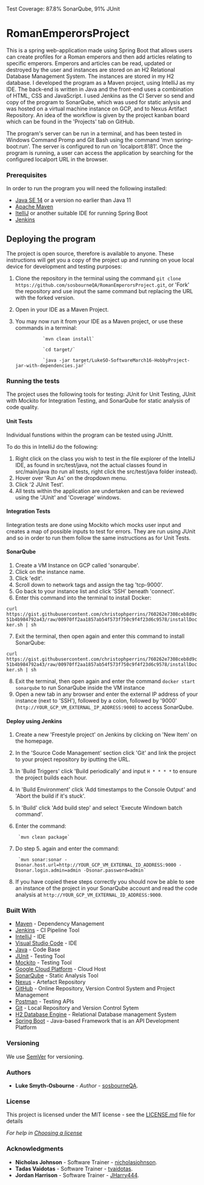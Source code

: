 Test Coverage: 87.8% SonarQube, 91% JUnit

# RomanEmperorsProject

This is a spring web-application made using Spring Boot that allows users can create profiles for a Roman emperors and then add articles relating to specific emperors. Emperors and articles can be read, updated or destroyed by the user and instances are stored on an H2 Relational Database Management System. The instances are stored in my H2 database. I developed the program as a Maven project, using IntelliJ as my IDE. The back-end is written in Java and the front-end uses a combination of HTML, CSS and JavaScript. I used Jenkins as the CI Server so send and copy of the program to SonarQube, which was used for static anlysis and was hosted on a virtual machine instance on GCP, and to Nexus Artifact Repository. An idea of the workflow is given by the project kanban board which can be found in the 'Projects' tab on GitHub.

The program's server can be run in a terminal, and has been tested in Windows Command Promp and Git Bash using the command 'mvn spring-boot:run'. The server is configured to run on 'localport:8181'. Once the program is running, a user can access the application by searching for the configured localport URL in the browser.

### Prerequisites 

In order to run the program you will need the following installed:

* [Java SE 14](https://www.oracle.com/java/technologies/javase/jdk14-archive-downloads.html) or a version no earlier than Java 11
* [Apache Maven](https://maven.apache.org/)
* [ItelliJ](https://www.jetbrains.com/idea/download/#section=windows) or another suitable IDE for running Spring Boot 
* [Jenkins](https://www.jenkins.io/download/)


## Deploying the program

The project is open source, therefore is available to anyone. These instructions will get you a copy of the project up and running on youe local device for development and testing purposes:

1. Clone the repository in the terminal using the command `git clone https://github.com/sosbourneQA/RomanEmperorsProject.git`, or 'Fork' the repository and use input the same command but replacing the URL with the forked version.
2. Open in your IDE as a Maven Project.
3. You may now run it from your IDE as a Maven project, or use these commands in a terminal:

                 `mvn clean install`

                 `cd target/`

                 `java -jar target/LukeSO-SoftwareMarch16-HobbyProject-jar-with-dependencies.jar`


### Running the tests

The project uses the following tools for testing: JUnit for Unit Testing, JUnit with Mockito for Integration Testing, and SonarQube for static analysis of code quality.

#### Unit Tests

Individual funstions within the program can be tested using JUnitt.

To do this in IntelliJ do the following:

1. Right click on the class you wish to test in the file explorer of the IntelliJ IDE, as found in src/test/java, not the actual classes found in src/main/java (to run all tests, right click the src/test/java folder instead).
2. Hover over 'Run As' on the dropdown menu.
3. Click '2 JUnit Test'.
4. All tests within the application are undertaken and can be reviewed using the 'JUnit' and 'Coverage' windows.

#### Integration Tests

Iintegration tests are done using Mockito which mocks user input and creates a map of possible inputs to test for errors. They are run using JUnit and so in order to run them follow the same instructions as for Unit Tests.

#### SonarQube

1. Create a VM Instance on GCP called 'sonarqube'.
2. Click on the instance name.
3. Click 'edit'.
4. Scroll down to network tags and assign the tag 'tcp-9000'.
5. Go back to your instance list and click 'SSH' beneath 'connect'.
6. Enter this command into the terminal to install Docker:

`curl https://gist.githubusercontent.com/christophperrins/760262e7308ceb8d9c51b4b984792a43/raw/00970ff2aa1857ab54f573f750c9f4f23d6c9578/installDocker.sh | sh`

7. Exit the terminal, then open again and enter this command to install SonarQube:

`curl https://gist.githubusercontent.com/christophperrins/760262e7308ceb8d9c51b4b984792a43/raw/00970ff2aa1857ab54f573f750c9f4f23d6c9578/installDocker.sh | sh`

8. Exit the terminal, then open again and enter the command `docker start sonarqube` to run SonarQube inside the VM instance
9. Open a new tab in any browser and enter the external IP address of your instance (next to 'SSH'), followed by a colon, followed by '9000' (`http://YOUR_GCP_VM_EXTERNAL_IP_ADDRESS:9000`) to access SonarQube.

#### Deploy using Jenkins

1. Create a new 'Freestyle project' on Jenkins by clicking on 'New Item' on the homepage.
2. In the 'Source Code Management' section click 'Git' and link the project to your project repository by iputting the URL.
3. In 'Build Triggers' click 'Build periodically' and input `H * * * *` to ensure the project builds each hour.
4. In 'Build Environment' click 'Add timestamps to the Console Output' and 'Abort the build if it's stuck'.
5. In 'Build' click 'Add build step' and select 'Execute Windown batch command'. 
6. Enter the command: 

        `mvn clean package`
        
7. Do step 5. again and enter the command:

        `mvn sonar:sonar -Dsonar.host.url=http://YOUR_GCP_VM_EXTERNAL_ID_ADDRESS:9000 -Dsonar.login.admin=admin -Dsonar.password=admin`
        
8. If you have copied these steps correctly you should now be able to see an instance of the project in your SonarQube account and read the code analysis at `http://YOUR_GCP_VM_EXTERNAL_ID_ADDRESS:9000`.


### Built With

* [Maven](https://maven.apache.org/) - Dependency Management
* [Jenkins](https://www.jenkins.io/) - CI Pipeline Tool
* [IntelliJ](https://www.jetbrains.com/idea/) - IDE
* [Visual Studio Code](https://code.visualstudio.com/) - IDE
* [Java](https://www.java.com/en/download/) - Code Base
* [JUnit](https://junit.org/junit4/) - Testing Tool
* [Mockito](https://site.mockito.org/) - Testing Tool
* [Google Cloud Platform](https://cloud.google.com/) - Cloud Host
* [SonarQube](https://www.sonarqube.org/) - Static Analysis Tool
* [Nexus](https://repository.apache.org/) - Artefact Repository
* [GitHub](https://github.com/) - Online Repository, Version Control System and Project Management
* [Postman](https://www.postman.com/) - Testing APIs
* [Git](https://git-scm.com/) - Local Repository and Version Control Sytem
* [H2 Database Engine](https://www.h2database.com/html/main.html) - Relational Database management System
* [Spring Boot](https://spring.io/projects/spring-boot) - Java-based Framework that is an API Development Platform

### Versioning

We use [SemVer](http://semver.org/) for versioning.

### Authors

* **Luke Smyth-Osbourne** - *Author* - [sosbourneQA](https://github.com/sosbourneQA).


### License

This project is licensed under the MIT license - see the [LICENSE.md](LICENSE.md) file for details 

*For help in [Choosing a license](https://choosealicense.com/)*

### Acknowledgments

* **Nicholas Johnson** - Software Trainer - [nicholasjohnson](https://github.com/nickrstewarttds).
* **Tadas Vaidotas** - Software Trainer - [tvaidotas](https://github.com/tvaidotas).
* **Jordan Harrison** - Software Trainer - [JHarry444](https://github.com/JHarry444).


